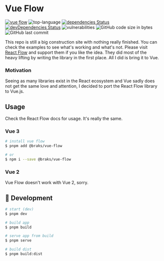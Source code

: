 # Vue Flow
[![vue flow](./src/assets/vue-flow.gif)](https://reactflow.dev/)
![top-language](https://img.shields.io/github/languages/top/bcakmakoglu/vue-flow)
[![dependencies Status](https://status.david-dm.org/gh/bcakmakoglu/vue-flow.svg)](https://david-dm.org/bcakmakoglu/vue-flow)
[![devDependencies Status](https://status.david-dm.org/gh/bcakmakoglu/vue-flow.svg?type=dev)](https://david-dm.org/bcakmakoglu/vue-flow?type=dev)
![vulnerabilities](https://img.shields.io/snyk/vulnerabilities/github/bcakmakoglu/vue-flow)
![GitHub code size in bytes](https://img.shields.io/github/languages/code-size/bcakmakoglu/vue-flow)
![GitHub last commit](https://img.shields.io/github/last-commit/bcakmakoglu/vue-flow)

This repo is still a big construction site with nothing really finished.
You can check the examples to see what's working and what's not.
Please visit [React Flow](https://reactflow.dev/) and support them if you like the idea. 
They did most of the heavy lifting by writing the library in the first place.
All I did is bring it to Vue.

### Motivation
Seeing as many libraries exist in the React ecosystem and Vue sadly does not get the same
love and attention, I decided to port the React Flow library to Vue.js.

## Usage
Check the React Flow docs for usage. It's really the same.

### Vue 3
```bash
# install vue flow
$ pnpm add @braks/vue-flow

# or
$ npm i --save @braks/vue-flow
```

### Vue 2
Vue Flow doesn't work with Vue 2, sorry.

## 🧪 Development
```bash
# start (dev)
$ pnpm dev

# build app
$ pnpm build

# serve app from build
$ pnpm serve

# build dist
$ pnpm build:dist
```
